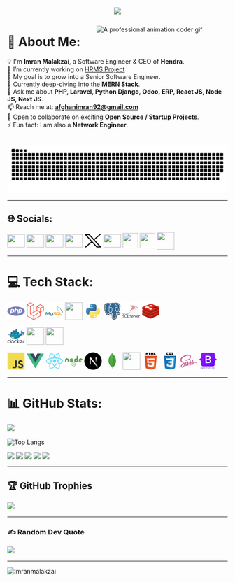 <h1 align="center">
  <a href="https://git.io/typing-svg">
    <img src="https://readme-typing-svg.herokuapp.com/?lines=Hello,+There!+👋;I'm+Imran+Malakzai..;Full-Stack+Developer;Nice+to+meet+you!&center=true&size=30&color=fe428e">
  </a>
</h1>

<div>
  <img src="https://github.com/user-attachments/assets/754f7f48-57b4-4b8f-9054-b21ef7803698" width="300px" align="right" alt="A professional animation coder gif"/>
</div>

# 💫 About Me:
💡 I'm **Imran Malakzai**, a Software Engineer & CEO of **Hendra**.<br>
🔭 I’m currently working on [HRMS Project](https://github.com/imranmalakzai/HRMS-Project)<br>
👀 My goal is to grow into a Senior Software Engineer.<br>
🌱 Currently deep-diving into the **MERN Stack**.<br>
💬 Ask me about **PHP, Laravel, Python Django, Odoo, ERP, React JS, Node JS, Next JS**.<br>
📫 Reach me at: **afghanimran92@gmail.com**<br>
💞️ Open to collaborate on exciting **Open Source / Startup Projects**.<br>
⚡ Fun fact: I am also a **Network Engineer**.<br>
<br/>

<div align="center">
  <picture>
    <source media="(prefers-color-scheme: dark)" srcset="https://raw.githubusercontent.com/platane/platane/output/github-contribution-grid-snake-dark.svg">
    <source media="(prefers-color-scheme: light)" srcset="https://raw.githubusercontent.com/platane/platane/output/github-contribution-grid-snake.svg">
    <img alt="github contribution grid snake animation" src="https://raw.githubusercontent.com/platane/platane/output/github-contribution-grid-snake.svg">
  </picture>
</div>

---

## 🌐 Socials:
<p align="left">
<a href="https://www.linkedin.com/in/imran-malakzai-0846b4360/" target="blank"><img align="center" src="https://raw.githubusercontent.com/rahuldkjain/github-profile-readme-generator/master/src/images/icons/Social/linked-in-alt.svg" height="30" width="40" /></a>
<a href="https://stackoverflow.com/users/28297431/imranmalakzai" target="blank"><img align="center" src="https://raw.githubusercontent.com/rahuldkjain/github-profile-readme-generator/master/src/images/icons/Social/stack-overflow.svg" height="30" width="40" /></a>
<a href="https://dev.to/imranmalakzai" target="blank"><img align="center" src="https://raw.githubusercontent.com/rahuldkjain/github-profile-readme-generator/master/src/images/icons/Social/devto.svg" height="30" width="40" /></a>
<a href="mailto:afghanimran92@gmail.com" target="blank"><img align="center" src="https://www.freepnglogos.com/uploads/logo-gmail-png/logo-gmail-png-gmail-icon-download-png-and-vector-1.png" height="30" width="40" /></a>
<a href="https://x.com/imranmalakzai" target="blank"><img align="center" src="https://github.com/devicons/devicon/blob/master/icons/twitter/twitter-original.svg" height="30" width="40" /></a>
<a href="https://www.instagram.com/imranmalakzai" target="blank"><img align="center" src="https://raw.githubusercontent.com/rahuldkjain/github-profile-readme-generator/master/src/images/icons/Social/instagram.svg" height="30" width="40" /></a>
<a href="https://www.facebook.com/profile.php?id=100028237344155" target="blank"><img align="center" src="https://raw.githubusercontent.com/rahuldkjain/github-profile-readme-generator/master/src/images/icons/Social/facebook.svg" height="35" width="35" /></a>
<a href="https://t.me/imranmalakzai" target="blank"><img align="center" src="https://img.icons8.com/fluency/48/null/telegram-app.png" height="35" width="35"/></a>
<a href="https://wa.me/93789399338" target="blank"><img align="center" src="https://raw.githubusercontent.com/rahuldkjain/github-profile-readme-generator/master/src/images/icons/Social/whatsapp.svg" height="40" width="40" /></a>
</p>

---

# 💻 Tech Stack:
<p align="left"> 
<!-- Backend & DB -->
<a href="https://www.php.net"><img src="https://github.com/devicons/devicon/blob/master/icons/php/php-plain.svg" width="40" height="40"/></a>
<a href="https://laravel.com/"><img src="https://github.com/devicons/devicon/blob/master/icons/laravel/laravel-original.svg" width="40" height="40"/></a>
<a href="https://www.mysql.com/"><img src="https://raw.githubusercontent.com/devicons/devicon/master/icons/mysql/mysql-original-wordmark.svg" width="40" height="40"/></a>
<a href="https://www.djangoproject.com/"><img src="https://cdn.worldvectorlogo.com/logos/django.svg" width="40" height="40"/></a>
<a href="https://www.python.org"><img src="https://raw.githubusercontent.com/devicons/devicon/master/icons/python/python-original.svg" width="40" height="40"/></a>
<a href="https://www.postgresql.org"><img src="https://raw.githubusercontent.com/devicons/devicon/master/icons/postgresql/postgresql-original.svg" width="40" height="40"/></a>
<a href="https://www.microsoft.com/sql-server"><img src="https://github.com/devicons/devicon/blob/master/icons/microsoftsqlserver/microsoftsqlserver-original-wordmark.svg" width="40" height="40"/></a>
<a href="https://redis.io/"><img src="https://github.com/devicons/devicon/blob/master/icons/redis/redis-original.svg" width="40" height="40"/></a>

<!-- DevOps -->
<a href="https://www.docker.com/"><img src="https://raw.githubusercontent.com/devicons/devicon/master/icons/docker/docker-original-wordmark.svg" width="40" height="40"/></a>
<a href="https://git-scm.com/"><img src="https://www.vectorlogo.zone/logos/git-scm/git-scm-icon.svg" width="40" height="40"/></a>
<a href="https://postman.com"><img src="https://www.vectorlogo.zone/logos/getpostman/getpostman-icon.svg" width="40" height="40"/></a>

<!-- Frontend -->
<a href="https://www.javascript.com/"><img src="https://raw.githubusercontent.com/devicons/devicon/master/icons/javascript/javascript-original.svg" width="40" height="40"/></a>
<a href="https://vuejs.org/"><img src="https://raw.githubusercontent.com/devicons/devicon/master/icons/vuejs/vuejs-original.svg" width="40" height="40"/></a>
<a href="https://reactjs.org"><img src="https://raw.githubusercontent.com/devicons/devicon/master/icons/react/react-original.svg" width="40" height="40"/></a>
<a href="https://nodejs.org"><img src="https://github.com/devicons/devicon/blob/master/icons/nodejs/nodejs-plain-wordmark.svg" width="40" height="40"/></a>
<a href="https://nextjs.org"><img src="https://raw.githubusercontent.com/devicons/devicon/master/icons/nextjs/nextjs-original.svg" width="40" height="40"/></a>
<a href="https://www.mongodb.com"><img src="https://raw.githubusercontent.com/devicons/devicon/master/icons/mongodb/mongodb-original.svg" width="40" height="40"/></a>
<a href="https://laravel-livewire.com/"><img src="https://avatars.githubusercontent.com/u/73666563?v=4" width="40" height="40"/></a>
<a href="https://www.w3.org/html/"><img src="https://raw.githubusercontent.com/devicons/devicon/master/icons/html5/html5-original-wordmark.svg" width="40" height="40"/></a>
<a href="https://www.w3schools.com/css/"><img src="https://raw.githubusercontent.com/devicons/devicon/master/icons/css3/css3-original-wordmark.svg" width="40" height="40"/></a>
<a href="https://sass-lang.com"><img src="https://raw.githubusercontent.com/devicons/devicon/master/icons/sass/sass-original.svg" width="40" height="40"/></a>
<a href="https://getbootstrap.com"><img src="https://github.com/devicons/devicon/blob/master/icons/bootstrap/bootstrap-original-wordmark.svg" width="40" height="40"/></a>
</p>

---

# 📊 GitHub Stats:
![](https://github-readme-streak-stats.herokuapp.com/?user=imranmalakzai&theme=tokyonight&hide_border=true)<br/>

![Top Langs](https://github-readme-stats.vercel.app/api/top-langs/?username=imranmalakzai&theme=tokyonight&langs_count=10&hide_border=true&layout=compact)

<a href="https://github.com/imranmalakzai"><img src="https://github-profile-summary-cards.vercel.app/api/cards/profile-details?username=imranmalakzai&theme=tokyonight"/></a>
<a href="https://github.com/imranmalakzai"><img src="https://github-profile-summary-cards.vercel.app/api/cards/repos-per-language?username=imranmalakzai&theme=tokyonight"/></a>
<a href="https://github.com/imranmalakzai"><img src="https://github-profile-summary-cards.vercel.app/api/cards/most-commit-language?username=imranmalakzai&theme=tokyonight"/></a>
<a href="https://github.com/imranmalakzai"><img src="https://github-profile-summary-cards.vercel.app/api/cards/stats?username=imranmalakzai&theme=tokyonight"/></a>
<a href="https://github.com/imranmalakzai"><img src="https://github-profile-summary-cards.vercel.app/api/cards/productive-time?username=imranmalakzai&theme=tokyonight&utcOffset=4"/></a>

---

## 🏆 GitHub Trophies
![](https://github-profile-trophy.vercel.app/?username=imranmalakzai&show_icons=true&theme=radical&no-frame=true&margin-w=8)

---

### ✍️ Random Dev Quote
![](https://quotes-github-readme.vercel.app/api?type=horizontal&theme=radical)

---

<p align="left"> <img src="https://komarev.com/ghpvc/?username=imranmalakzai&label=Profile%20views&color=fe428e&style=plastic" alt="imranmalakzai" /> </p>
